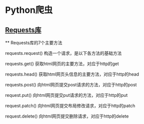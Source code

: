 # Python爬虫
## [Requests库](http://www.python-requests.org)

** Requests库的7个主要方法 

requests.request() 构造一个请求，是以下各方法的基础方法

requests.get() 获取html网页的主要方法，对应于http的get

requests.head() 获取html网页头信息的主要方法，对应于http的head

requests.post() 向html网页提交post请求的方法，对应于http的post

request.put() 向html网页提交put请求的方法，对应于http的put

request.patch() 向html网页提交布局修改请求，对应于http的patch

request.delete() 向html网页提交删除请求，对应于http的delete


